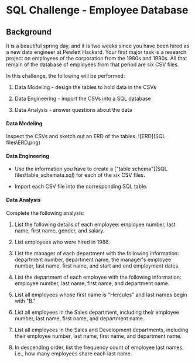 # SQL Challenge - Employee Database



## Background

It is a beautiful spring day, and it is two weeks since you have been hired as a new data engineer at Pewlett Hackard. Your first major task is a research project on employees of the corporation from the 1980s and 1990s. All that remain of the database of employees from that period are six CSV files.

In this challenge, the following will be performed:

1. Data Modeling - design the tables to hold data in the CSVs

2. Data Engineering - import the CSVs into a SQL database

3. Data Analysis - answer questions about the data


#### Data Modeling

Inspect the CSVs and sketch out an ERD of the tables.
![ERD](SQL files\ERD.png)

#### Data Engineering

* Use the information you have to create a ["table schema"](SQL files\table_schemata.sql) for each of the six CSV files. 

* Import each CSV file into the corresponding SQL table.

#### Data Analysis

Complete the following analysis:

1. List the following details of each employee: employee number, last name, first name, gender, and salary.

2. List employees who were hired in 1986.

3. List the manager of each department with the following information: department number, department name, the manager's employee number, last name, first name, and start and end employment dates.

4. List the department of each employee with the following information: employee number, last name, first name, and department name.

5. List all employees whose first name is "Hercules" and last names begin with "B."

6. List all employees in the Sales department, including their employee number, last name, first name, and department name.

7. List all employees in the Sales and Development departments, including their employee number, last name, first name, and department name.

8. In descending order, list the frequency count of employee last names, i.e., how many employees share each last name.
